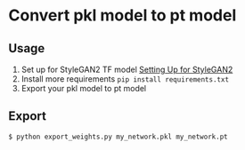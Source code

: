 # Convert pkl model to pt model

## Usage
1. Set up for StyleGAN2 TF model
  [Setting Up for StyleGAN2](https://github.com/BOAZ-bigdata/17th_Conference_AntiAginGAN-for-Cat/blob/main/setup/SETUP_StyleGAN2-tf.ipynb)
2. Install more requirements
  `pip install requirements.txt`
3. Export your pkl model to pt model

## Export
```
$ python export_weights.py my_network.pkl my_network.pt
```
